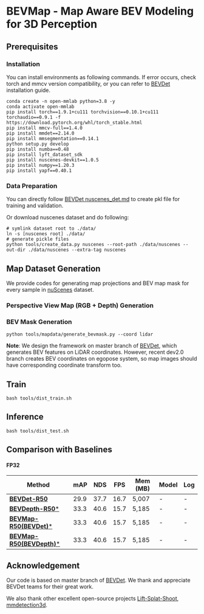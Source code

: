 # BEVMap - Map Aware BEV Modeling for 3D Perception

## Prerequisites

### Installation
 You can install environments as following commands. If error occurs, check torch and mmcv version compatibility, or you can refer to [BEVDet](https://github.com/HuangJunJie2017/BEVDet/blob/master/docs/getting_started.md) installation guide.  
```
conda create -n open-mmlab python=3.8 -y
conda activate open-mmlab
pip install torch==1.9.1+cu111 torchvision==0.10.1+cu111 torchaudio==0.9.1 -f https://download.pytorch.org/whl/torch_stable.html
pip install mmcv-full==1.4.0
pip install mmdet==2.14.0
pip install mmsegmentation==0.14.1
python setup.py develop 
pip install numba==0.48
pip install lyft_dataset_sdk
pip install nuscenes-devkit==1.0.5
pip install numpy==1.20.3
pip install yapf==0.40.1
```

### Data Preparation
You can directly follow [BEVDet nuscenes_det.md](https://github.com/HuangJunJie2017/BEVDet/blob/dev2.0/docs/en/datasets/nuscenes_det.md) to create pkl file for training and validation. 

Or download nuscenes dataset and do following: 

```
# symlink dataset root to ./data/
ln -s [nuscenes root] ./data/
# generate pickle files 
python tools/create_data.py nuscenes --root-path ./data/nuscenes --out-dir ./data/nuscenes --extra-tag nuscenes
```

## Map Dataset Generation
We provide codes for generating map projections and BEV map mask for every sample in [nuScenes](https://www.nuscenes.org/?externalData=all&mapData=all&modalities=Any) dataset. 

### Perspective View Map (RGB + Depth) Generation

### BEV Mask Generation 
```
python tools/mapdata/generate_bevmask.py --coord lidar
```

__Note__: We design the framework on master branch of [BEVDet](https://github.com/HuangJunJie2017/BEVDet/tree/master), which generates BEV features on LiDAR coordinates. However, recent dev2.0 branch creates BEV coordinates on egopose system, so map images should have corresponding coordinate transform too. 



## Train 
```
bash tools/dist_train.sh 
```
## Inference 
```
bash tools/dist_test.sh 
```
## Comparison with Baselines
#### FP32
| Method            | mAP      | NDS     | FPS    |Mem (MB) |   Model | Log
|--------|----------|---------|--------|-------------|-----|-------|
| [**BEVDet-R50**](configs/bevdet/bevdet-r50.py)       | 29.9     | 37.7    | 16.7   | 5,007  | - | -
| [**BEVDepth-R50***](configs/bevdepth/bevdepth-r50.py) | 33.3     | 40.6    | 15.7   |5,185| - | -
| [**BEVMap-R50(BEVDet)***](configs/bevmap/bevmap-r50.py) | 33.3     | 40.6    | 15.7   |5,185| - | -
| [**BEVMap-R50(BEVDepth)***](configs/bevmap/bevmap-r50.py) | 33.3     | 40.6    | 15.7   |5,185| - | -


## Acknowledgement 

Our code is based on master branch of [BEVDet](https://github.com/HuangJunJie2017/BEVDet/tree/master). We thank and appreciate BEVDet teams for their great work. 

We also thank other excellent open-source projects [Lift-Splat-Shoot](https://github.com/nv-tlabs/lift-splat-shoot), [mmdetection3d](https://github.com/open-mmlab/mmdetection3d).